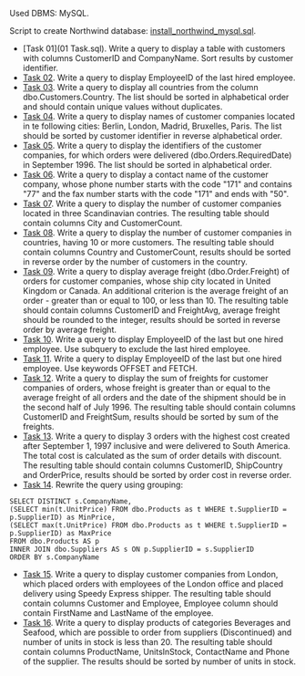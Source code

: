 Used DBMS: MySQL.

Script to create Northwind database: [install_northwind_mysql.sql](install_northwind_mysql.sql).

- [Task 01](01 Task.sql). Write a query to display a table with customers with columns CustomerID and CompanyName. Sort results by customer identifier.
- [Task 02](Task02.sql). Write a query to display EmployeeID of the last hired employee.
- [Task 03](Task03.sql). Write a query to display all countries from the column dbo.Customers.Country. The list should be sorted in alphabetical order and should contain unique values without duplicates.
- [Task 04](Task04.sql). Write a query to display names of customer companies located in te following cities: Berlin, London, Madrid, Bruxelles, Paris. The list should be sorted by customer identifier in reverse alphabetical order.
- [Task 05](Task05.sql). Write a query to display the identifiers of the customer companies, for which orders were delivered (dbo.Orders.RequiredDate) in September 1996. The list should be sorted in alphabetical order.
- [Task 06](Task06.sql). Write a query to display a contact name of the customer company, whose phone number starts with the code "171" and contains "77" and the fax number starts with the code "171" and ends with "50".
- [Task 07](Task07.sql). Write a query to display the number of customer companies located in three Scandinavian contries. The resulting table should contain columns City and CustomerCount.
- [Task 08](Task08.sql). Write a query to display the number of customer companies in countries, having 10 or more customers. The resulting table should contain columns Country and CustomerCount, results should be sorted in reverse order by the number of customers in the country.
- [Task 09](Task09.sql). Write a query to display average freight (dbo.Order.Freight) of orders for customer companies, whose ship city located in United Kingdom or Canada. An additional criterion is the average freight of an order - greater than or equal to 100, or less than 10. The resulting table should contain columns CustomerID and FreightAvg, average freight should be rounded to the integer, results should be sorted in reverse order by average freight.
- [Task 10](Task10.sql). Write a query to display EmployeeID of the last but one hired employee. Use subquery to exclude the last hired employee.
- [Task 11](Task11.sql). Write a query to display EmployeeID of the last but one hired employee. Use keywords OFFSET and FETCH.
- [Task 12](Task12.sql). Write a query to display the sum of freights for customer companies of orders, whose freight is greater than or equal to the average freight of all orders and the date of the shipment should be in the second half of July 1996. The resulting table should contain columns CustomerID and FreightSum, results should be sorted by sum of the freights.
- [Task 13](Task13.sql). Write a query to display 3 orders with the highest cost created after September 1, 1997 inclusive and were delivered to South America. The total cost is calculated as the sum of order details with discount. The resulting table should contain columns CustomerID, ShipCountry and OrderPrice, results should be sorted by order cost in reverse order.
- [Task 14](Task14.sql). Rewrite the query using grouping:
```
SELECT DISTINCT s.CompanyName,
(SELECT min(t.UnitPrice) FROM dbo.Products as t WHERE t.SupplierID = p.SupplierID) as MinPrice,
(SELECT max(t.UnitPrice) FROM dbo.Products as t WHERE t.SupplierID = p.SupplierID) as MaxPrice
FROM dbo.Products AS p
INNER JOIN dbo.Suppliers AS s ON p.SupplierID = s.SupplierID
ORDER BY s.CompanyName
```
- [Task 15](Task15.sql). Write a query to display customer companies from London, which placed orders with employees of the London office and placed delivery using Speedy Express shipper. The resulting table should contain columns Customer and Employee, Employee column should contain FirstName and LastName of the employee.
- [Task 16](Task16.sql). Write a query to display products of categories Beverages and Seafood, which are possible to order from suppliers (Discontinued) and number of units in stock is less than 20. The resulting table should contain columns ProductName, UnitsInStock, ContactName and Phone of the supplier. The results should be sorted by number of units in stock.

